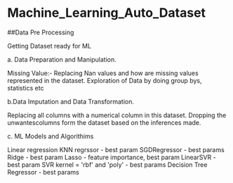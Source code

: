 # Machine_Learning_Auto_Dataset

##Data Pre Processing 

Getting Dataset ready for ML 

a. Data Preparation and Manipulation.

Missing Value:- Replacing Nan values and how are missing values represented in the dataset.
Exploration of Data by doing group bys, statistics etc

b.Data Imputation and Data Transformation.

Replacing all columns with a numerical column in this dataset.
Dropping the unwantescolumns form the dataset based on the inferences made.

c. ML Models and Algorithims

Linear regression
KNN regrssor - best param
SGDRegressor - best params
Ridge - best param
Lasso - feature importance, best param
LinearSVR - best param
SVR kernel = 'rbf' and 'poly' - best params
Decision Tree Regressor - best params
